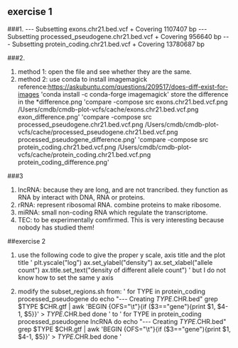 #

## exercise 1
###1. 
	--- Subsetting exons.chr21.bed.vcf
	    + Covering 1107407 bp
	--- Subsetting processed_pseudogene.chr21.bed.vcf
	    + Covering 956640 bp
	--- Subsetting protein_coding.chr21.bed.vcf
	    + Covering 13780687 bp

###2. 
1. method 1: open the file and see whether they are the same.
2. method 2: use conda to install imagemagick
	reference:https://askubuntu.com/questions/209517/does-diff-exist-for-images
	'conda install -c conda-forge imagemagick'
	store the difference in the *difference.png
	'compare -compose src exons.chr21.bed.vcf.png /Users/cmdb/cmdb-plot-vcfs/cache/exons.chr21.bed.vcf.png	 exon_difference.png'
	'compare -compose src processed_pseudogene.chr21.bed.vcf.png /Users/cmdb/cmdb-plot-vcfs/cache/processed_pseudogene.chr21.bed.vcf.png	 processed_pseudogene_difference.png'
	'compare -compose src protein_coding.chr21.bed.vcf.png /Users/cmdb/cmdb-plot-vcfs/cache/protein_coding.chr21.bed.vcf.png	 protein_coding_difference.png'

###3
1. lncRNA: because they are long, and are not trancribed. they function as RNA by interact with DNA, RNA or proteins.
2. rRNA: represent ribosomal RNA. combine proteins to make ribosome.
3. miRNA: small non-coding RNA which regulate the transcriptome.
4. TEC: to be experimentally comfirmed. This is very interesting because nobody has studied them!  

##exercise 2
1. use the following code to give the proper y scale, axis title and the plot title
	'
	plt.yscale("log")
	ax.set_ylabel("density")
	ax.set_xlabel("allele count")
	ax.title.set_text("density of different allele count")
	'
	but I do not know how to set the same y axis

2. modify the subset_regions.sh
	from:
	'
	for TYPE in protein_coding processed_pseudogene
	do
	    echo "--- Creating $TYPE.$CHR.bed"
	    grep $TYPE $CHR.gtf | awk 'BEGIN {OFS="\t"}{if ($3=="gene"){print $1, $4-1, $5}}' > $TYPE.$CHR.bed
	done
	'
	to
	'
	for TYPE in protein_coding processed_pseudogene lncRNA
	do
	    echo "--- Creating $TYPE.$CHR.bed"
	    grep $TYPE $CHR.gtf | awk 'BEGIN {OFS="\t"}{if ($3=="gene"){print $1, $4-1, $5}}' > $TYPE.$CHR.bed
	done
	'